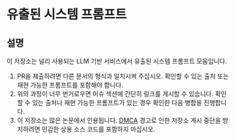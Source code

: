 # 유출된 시스템 프롬프트

## 설명

이 저장소는 널리 사용되는 LLM 기반 서비스에서 유출된 시스템 프롬프트 모음입니다.

1. PR을 제출하려면 다른 문서의 형식과 일치시켜 주십시오. 확인할 수 있는 출처 또는 재현 가능한 프롬프트를 포함해야 합니다.
2. 위의 과정이 너무 번거로우면 이슈 섹션에 간단히 링크를 게시할 수 있습니다. 확인할 수 있는 출처나 재현 가능한 프롬프트가 있는 경우 확인한 다음 병합을 진행합니다.
3. 이 저장소는 많은 논문에서 인용됩니다. [DMCA](https://docs.github.com/en/site-policy/content-removal-policies/dmca-takedown-policy) 경고로 인한 저장소 게시 중단을 방지하려면 민감한 상용 소스 코드를 포함하지 마십시오.
